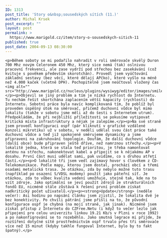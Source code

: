 ```yaml
---
ID: 1313
post_title: 'Story o&nbsp;sousedských sítích (11.)'
author: Michal Krsek
post_excerpt: ""
layout: post
permalink: >
  https://www.marigold.cz/item/story-o-sousedskych-sitich-11
published: true
post_date: 2004-09-13 08:30:00
---
```

	<p>Během soboty se mi podařilo nahradit v roli směrovače skvělý Duron 700 Mhz novým Celeronem 450 Mhz, který sice nemá (tak) oslnivou pracovní frekvenci, ale zase vydrží pod střechou bez zasekávání (což kvituje s pověkem především skorotchán). Provedl jsem vyúčtování základní sestavy (bez věcí, které dělají APčko), které vyšlo na méně než 4.000 kaček (včetně DPH). Pochopitelně jsem neúčtoval vložený čas <img alt="" src="http://www.marigold.cz/nucleus/plugins/wysiwyg/editor/images/smiley/msn/regular_smile.gif"/>.</p><p>Objevil se jiný problém a tím je nízká rychlost do Internetu. Tu nechám řešit skortchána zaplacením větší kapacity (rychlosti) do Internetu. Sobotní práce byla navíc komplikovaná tím, že poblíž byl proveden úspěšný útok na směrovač, přičemž duchovní vůdce byl mimo lokalitu (takže v sobotu jsme měli až do šesti s Internetem utrum). Předpokládám, že při nejbližší příležitosti se pokusíme vytipovat kritická místa infrastruktury a nějak je zalepíme.</p><p>Na své straně jsem provedl konfiguraci ospf (pár kliknutí v grafické vzdálené konzoli mikrotiku) už v sobotu, v neděli udělal svou část práce také duchovní vůdce a teď již spokojeně směrujeme dynamicky a jsme připraveni na zakruhování topologie. Doufám, že další duchovní vůdce (další obce) bude připraven ještě dříve, než namrznou střechy.</p><p>V lokalitě jedna, která se stala teď prioritou, je třeba namontovat anténu na střechu, nakonektovat kabel a připojit se k nějakému AP v dosahu. První část musí udělat sami, pak uvidíme, co s druhou atřetí částí.</p><p>O lokalitě tři jsem vedl zajímavý hovor s člověkem z ČD-Telekomunikace. Podle mapy, kterou jsem dostal, prochází obcí a třemi osadami metalická trasa. Je otázkou, zda by nebylo možné tuto trasu (například po osazení S/VDSL modemy) použít jako páteřní síť. Je otázkou, zda to vůbec kvalita vedení umožňuje, stejně tak, kde na to vzít zdroje. Jako optimální se jeví použít zdrojů ze strukturálních fondů EU, nicméně stále zůstává k řešení první problém získat nadkritický počet uživatelů.</p><p><strong>Update</strong> (neděle večer): Asi hodinu po napsání článku jsem zjistil, že lokalita dvě je bez konektivity. Po chvíli pátrání jsme přišli na to, že původní konfigurace ospf je chybná (na mojí straně, jak jinak). Nícméně jsem získal přístup z Internetu do CZFree.Netu (i když to večer lezlo jak připojení pro celou univerzitu linkou 19.21 Kb/s v Plzni v roce 1992) a po nakonfigrování se to rozeběhlo. Jako smutná legrace mi přijde, že rozšíření dotyčné sítě prostřednictvím ospf trvalo přes tři směrovače více než 15 minut (kdyby takhle fungoval Internet, bylo by to fakt špatný).</p>
